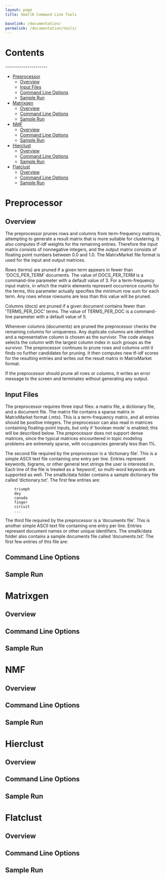 ```yaml
---
layout: page
title: SmallK Command Line Tools

baselink: /documentation/
permalink: /documentation/tools/
---
```


<h1 id="top">Contents</h1>
---------------------

* [Preprocessor](#preproc)
	* [Overview](#overview)
	* [Input Files](#input_files)
	* [Command Line Options](#cmd_options)
	* [Sample Run](#sample_run)
* [Matrixgen](#matrix_gen)
	* [Overview](#overview_matgen)
	* [Command Line Options](#cmd_options_matgen)
	* [Sample Run](#sample_run_matgen)
* [NMF](#nmf)
	* [Overview](#overview_nmf)
	* [Command Line Options](#cmd_options_nmf)
	* [Sample Run](#sample_run_nmf)
* [Hierclust](#hier)
	* [Overview](#overview_hier)
	* [Command Line Options](#cmd_options_hier)
	* [Sample Run](#sample_run_hier)
* [Flatclust](#flat)
	* [Overview](#overview_flat)
	* [Command Line Options](#cmd_options_flat)
	* [Sample Run](#sample_run_flat)

<h1 id="preproc"> Preprocessor </h1>

<h2 id="overview"> Overview </h2>

The preprocessor prunes rows and columns from term-frequency matrices, attempting to generate a result matrix that is more suitable for clustering.  It also computes tf-idf weights for the remaining entries.  Therefore the input matrix consists of nonnegative integers, and the output matrix consists of floating point numbers between 0.0 and 1.0.  The MatrixMarket file format is used for the input and output matrices.

Rows (terms) are pruned if a given term appears in fewer than 'DOCS_PER_TERM' documents.  The value of DOCS_PER_TERM is a command-line parameter with a default value of 3.  For a term-frequencyinput matrix, in which the matrix elements represent occurrence counts for the terms, this parameter actually specifies the minimum row sum for each term.  Any rows whose rowsums are less than this value will be pruned.

Columns (docs) are pruned if a given document contains fewer than 'TERMS_PER_DOC' terms.  The value of TERMS_PER_DOC is a command-line parameter with a default value of 5.

Whenever columns (documents) are pruned the preprocessor checks the remaining columns for uniqueness.  Any duplicate columns are identified and a representative column is chosen as the survivor. The code always selects the column with the largest column index in such groups as the survivor. The preprocessor continues to prune rows and columns until it finds no further candidates for pruning. It then computes new tf-idf scores for the resulting entries and writes out the result matrix in MatrixMarket format.

If the preprocessor should prune all rows or columns, it writes an error message to the screen and terminates without generating any output.

<h2 id="input_files"> Input Files </h2>

The preprocessor requires three input files: a matrix file, a dictionary file, and a document file.  The matrix file contains a sparse matrix in MatrixMarket format (.mtx).  This is a term-frequency matrix, and all entries should be positive integers. The preprocessor can also read in matrices containing floating-point inputs, but only if ‘boolean mode’ is enabled; this will be described below.  The preprocessor does not support dense matrices, since the typical matrices encountered in topic modeling problems are extremely sparse, with occupancies generally less than 1%.

The second file required by the preprocessor is a ‘dictionary file’.  This is a simple ASCII text file containing one entry per line.  Entries represent keywords, bigrams, or other general text strings the user is interested in.  Each line of the file is treated as a ‘keyword’, so multi-word keywords are supported as well.  The smallk/data folder contains a sample dictionary file called ‘dictionary.txt’.  The first few entries are:

		triumph
		dey
		canada
		finger
		circuit
		...

The third file required by the preprocessor is a ‘documents file’.  This is another simple ASCII text file containing one entry per line.  Entries represent document names or other unique identifiers.  The smallk/data folder also contains a sample documents file called ‘documents.txt’.  The first few entries of this file are:
<h2 id="cmd_options"> Command Line Options </h2>

<h2 id="sample_run"> Sample Run </h2>

<h1 id="matrix_gen"> Matrixgen </h1>

<h2 id="overview_matgen"> Overview </h2>

<h2 id="cmd_options_matgen"> Command Line Options </h2>

<h2 id="sample_run_matgen"> Sample Run </h2>

<h1 id="nmf"> NMF </h2>

<h2 id="overview_nmf"> Overview </h2>

<h2 id="cmd_options_nmf"> Command Line Options </h2>

<h2 id="sample_run_nmf"> Sample Run </h2>

<h1 id="hier"> Hierclust </h1>

<h2 id="overview_hier"> Overview </h2>

<h2 id="cmd_options_hier"> Command Line Options </h2>

<h2 id="sample_run_hier"> Sample Run </h2>

<h1 id="flat"> Flatclust </h1>

<h2 id="overview_flat"> Overview </h2>

<h2 id="cmd_options_flat"> Command Line Options </h2>

<h2 id="sample_run_flat"> Sample Run </h2>
